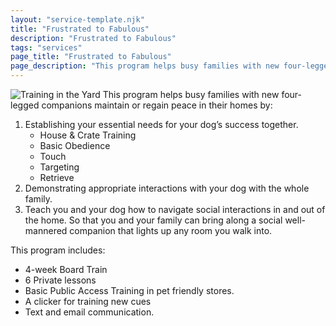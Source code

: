 ```yaml
---
layout: "service-template.njk"
title: "Frustrated to Fabulous"
description: "Frustrated to Fabulous"
tags: "services"
page_title: "Frustrated to Fabulous"
page_description: "This program helps busy families with new four-legged companions maintain or regain peace in their homes"
---
```


![Training in the Yard](https://res.cloudinary.com/ftpta-com/image/upload/f_auto,q_auto/v1667322860/training/20220930_finn_jack_crystal_ewgzde.jpg "Training in the Yard!")
This program helps busy families with new four-legged companions maintain or regain peace in their homes by:

1. Establishing your essential needs for your dog’s success together.
   - House & Crate Training
   - Basic Obedience
   - Touch
   - Targeting
   - Retrieve
2. Demonstrating appropriate interactions with your dog with the whole family.
3. Teach you and your dog how to navigate social interactions in and out of the home.
   So that you and your family can bring along a social well-mannered companion that lights up any room you walk into.

This program includes:

- 4-week Board Train
- 6 Private lessons
- Basic Public Access Training in pet friendly stores.
- A clicker for training new cues
- Text and email communication.
